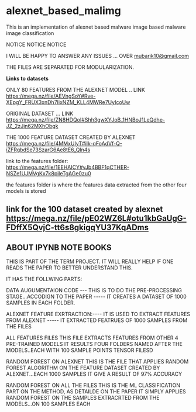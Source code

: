 # alexnet_based_malimg
This is an implementation of alexnet based malware image based malware image classification


NOTICE NOTICE NOTICE





I WILL BE HAPPY TO ANSWER ANY ISSUES ... OVER mubarik10@gmail.com

THE FILES ARE SEPARATED FOR MODULARIZATION.

**Links to datasets**

ONLY 80 FEATURES FROM THE ALEXNET MODEL .. LINK https://mega.nz/file/AEVngSoY#Rve-XEpgY_FRUX3xnDh7IixNZM_KLL4MWRe7UyIcoUw

ORIGINAL DATASET ... LINK https://mega.nz/file/ZN8HDQoI#Shh3gwXYJoB_1HNBoJ1LeQdhe-JZ_2zJjn62MXhObgk

THE 1000 FEATURE DATASET CREATED BY ALEXNET https://mega.nz/file/4MMxUIyT#iIk-qFoAdVf-Q-iZFRgbdSe73SzarG6Ae8tE6_Qln4s

link to the features folder: https://mega.nz/file/1EEHAICY#vJb4BBF1qCTHER-NSZe1UJMVgKx7k8pileTgAGe0zu0

the features folder is where the features data extracted from the other four models is stored

link for the 100 dataset created by alexnet
https://mega.nz/file/pE02WZ6L#otu1kbGaUgG-FDffX5QvjC-tt6s8gkigqYU37KqADms
-----------------------------------------------------------------------------------------------------------------------------------------------------------
ABOUT IPYNB NOTE BOOKS
-----------------------------------------------------------------------------------------------------------------------------------------------------------

THIS IS PART OF THE TERM PROJECT. IT WILL REALLY HELP IF ONE READS THE PAPER TO BETTER UNDERSTAND THIS.

IT HAS THE FOLLWING PARTS:


DATA AUGUMENTAION CODE --- THIS IS TO DO THE PRE-PROCESSING STAGE...ACCODIGN TO THE PAPER
    ----- IT CREATES A DATASET OF 1000 SAMPLES IN EACH FOLDER.
  
ALEXNET FEATURE EXRTRACTION:---- IT IS USED TO EXTRACT FEATURES FROM ALEXNET
      ----- IT EXTRACTED FEATRUES OF 1000 SAMPLES FROM THE FILES

ALL FEATURES FILES
        THIS FILE EXTRACTS FEATURES FROM OTHER 4 PRE-TRAINED MODELS
        IT RESULTS FOUR FOLDERS NAMED AFTER THE MODELS..EACH WITH 100 SAMPLE POINTS TENSOR FILESD


RANDOM FOREST ON ALEXNET
      THIS IS THE FILE THAT APPLIES RANDOM FOREST ALGORITHM ON THE FEATURE DATASET CREATED BY ALEXNET...EACH 1000 SAMPLES
      IT GIVE A RESULT OF 97% ACCURACY
        
RANDOM FOREST ON ALL THE FILES
      THIS IS THE ML CLASSIFICATION PART ON THE METHOD, AS DETAILDE ON THE PAPER
      IT SIMPLY APPLIES RANDOM FOREST ON THE SAMPLES EXTRACRTED FROM THE MODELS...ON 100 SAMPLES EACH
